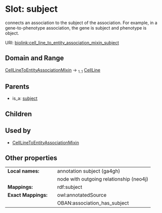 
# Slot: subject


connects an association to the subject of the association. For example, in a gene-to-phenotype association, the gene is subject and phenotype is object.

URI: [biolink:cell_line_to_entity_association_mixin_subject](https://w3id.org/biolink/cell_line_to_entity_association_mixin_subject)


## Domain and Range

[CellLineToEntityAssociationMixin](CellLineToEntityAssociationMixin.md) &#8594;  <sub>1..1</sub> [CellLine](CellLine.md)

## Parents

 *  is_a: [subject](subject.md)

## Children


## Used by

 * [CellLineToEntityAssociationMixin](CellLineToEntityAssociationMixin.md)

## Other properties

|  |  |  |
| --- | --- | --- |
| **Local names:** | | annotation subject (ga4gh) |
|  | | node with outgoing relationship (neo4j) |
| **Mappings:** | | rdf:subject |
| **Exact Mappings:** | | owl:annotatedSource |
|  | | OBAN:association_has_subject |

